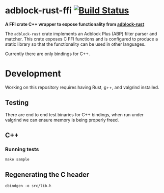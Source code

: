 # adblock-rust-ffi [![Build Status](https://travis-ci.org/adrbrowsiel/adblock-rust-ffi.svg?branch=master)](https://travis-ci.org/adrbrowsiel/adblock-rust-ffi)

**A FFI crate C++ wrapper to expose functionality from [adblock-rust](https://github.com/adrbrowsiel/adblock-rust)**

The `adblock-rust` crate implements an Adblock Plus (ABP) filter parser and matcher. This
crate exposes C FFI functions and is configured to produce a static library so that the functionality
can be used in other languages.

Currently there are only bindings for C++.

# Development

Working on this repository requires having Rust, g++, and valgrind installed.

## Testing

There are end to end test binaries for C++ bindings, when run under
valgrind we can ensure memory is being properly freed.

## C++

### Running tests

```
make sample
```

## Regenerating the C header

```
cbindgen -o src/lib.h
```
